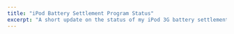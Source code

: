 ```yaml
---
title: "iPod Battery Settlement Program Status"
excerpt: "A short update on the status of my iPod 3G battery settlement claim."
---
```


